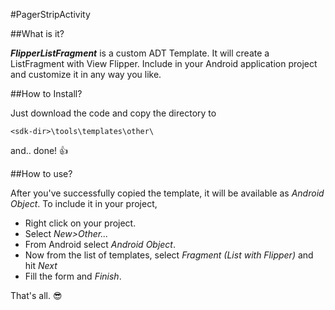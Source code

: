 #PagerStripActivity

##What is it?

**_FlipperListFragment_** is a custom ADT Template. It will create a ListFragment with View Flipper. Include in your Android application project and customize it in any way you like.


##How to Install?

Just download the code and copy the directory to 

    <sdk-dir>\tools\templates\other\

and.. done! :+1:


##How to use?

After you've successfully copied the template, it will be available as *Android Object*. To include it in your project,

- Right click on your project.
- Select _New>Other..._
- From Android select *Android Object*.
- Now from the list of templates, select *Fragment (List with Flipper)* and hit _Next_
- Fill the form and _Finish_.

That's all. :sunglasses:
